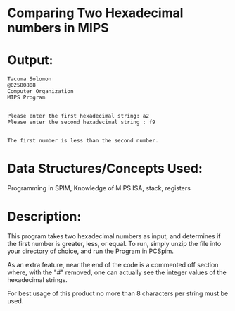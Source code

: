 
Comparing Two Hexadecimal numbers in MIPS
=======

Output:
=======

	Tacuma Solomon 
	@02580808 
	Computer Organization 
	MIPS Program 
	
	
	Please enter the first hexadecimal string: a2
	Please enter the second hexadecimal string : f9
	
	
	The first number is less than the second number.
	
	
Data Structures/Concepts Used:
==============================
Programming in SPIM, Knowledge of MIPS ISA, stack, registers


Description:
============
This program takes two hexadecimal numbers as input, and determines if the first number is greater, less, or equal.
To run, simply unzip the file into your directory of choice, and run the Program in PCSpim.

As an extra feature, near the end of the code is a commented off section where, with the "#" removed, one can
actually see the integer values of the hexadecimal strings.

For best usage of this product no more than 8 characters per string must be used.

